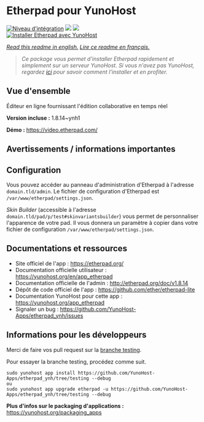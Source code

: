 # Etherpad pour YunoHost

[![Niveau d'intégration](https://dash.yunohost.org/integration/etherpad.svg)](https://dash.yunohost.org/appci/app/etherpad) ![](https://ci-apps.yunohost.org/ci/badges/etherpad.status.svg) ![](https://ci-apps.yunohost.org/ci/badges/etherpad.maintain.svg)  
[![Installer Etherpad avec YunoHost](https://install-app.yunohost.org/install-with-yunohost.svg)](https://install-app.yunohost.org/?app=etherpad)

*[Read this readme in english.](./README.md)*
*[Lire ce readme en français.](./README_fr.md)*

> *Ce package vous permet d'installer Etherpad rapidement et simplement sur un serveur YunoHost.
Si vous n'avez pas YunoHost, regardez [ici](https://yunohost.org/#/install) pour savoir comment l'installer et en profiter.*

## Vue d'ensemble

Éditeur en ligne fournissant l'édition collaborative en temps réel

**Version incluse :** 1.8.14~ynh1

**Démo :** https://video.etherpad.com/

## Avertissements / informations importantes

## Configuration

Vous pouvez accéder au panneau d'administration d'Etherpad à l'adresse `domain.tld/admin`. Le fichier de configuration d'Etherpad est `/var/www/etherpad/settings.json`.

*Skin Builder* (accessible à l'adresse `domain.tld/pad/p/test#skinvariantsbuilder`) vous permet de personnaliser l'apparence de votre pad. Il vous donnera un paramètre à copier dans votre fichier de configuration `/var/www/etherpad/settings.json`.

## Documentations et ressources

* Site officiel de l'app : https://etherpad.org/
* Documentation officielle utilisateur : https://yunohost.org/en/app_etherpad
* Documentation officielle de l'admin : http://etherpad.org/doc/v1.8.14
* Dépôt de code officiel de l'app : https://github.com/ether/etherpad-lite
* Documentation YunoHost pour cette app : https://yunohost.org/app_etherpad
* Signaler un bug : https://github.com/YunoHost-Apps/etherpad_ynh/issues

## Informations pour les développeurs

Merci de faire vos pull request sur la [branche testing](https://github.com/YunoHost-Apps/etherpad_ynh/tree/testing).

Pour essayer la branche testing, procédez comme suit.
```
sudo yunohost app install https://github.com/YunoHost-Apps/etherpad_ynh/tree/testing --debug
ou
sudo yunohost app upgrade etherpad -u https://github.com/YunoHost-Apps/etherpad_ynh/tree/testing --debug
```

**Plus d'infos sur le packaging d'applications :** https://yunohost.org/packaging_apps